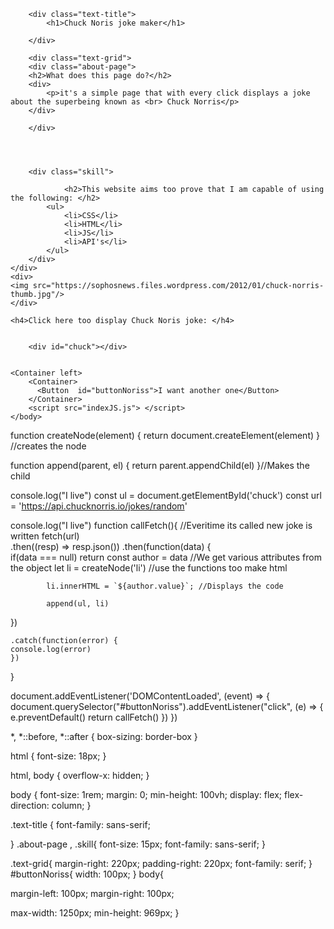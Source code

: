 <!DOCTYPE html>
<html>
    <head>
        <title></title>
        <meta charset="UTF-8" />
            <link rel="stylesheet" href="indexCSS.css">
    </head>
    <body>
        
        <div class="text-title">
            <h1>Chuck Noris joke maker</h1>
            
        </div>

        <div class="text-grid">
        <div class="about-page">
        <h2>What does this page do?</h2>
        <div>
            <p>it's a simple page that with every click displays a joke about the superbeing known as <br> Chuck Norris</p>
        </div>
            
        </div>
        
        
       
        
        <div class="skill">
            
                <h2>This website aims too prove that I am capable of using the following: </h2>
            <ul>
                <li>CSS</li>
                <li>HTML</li>
                <li>JS</li>
                <li>API's</li>
            </ul>
        </div>
    </div>
    <div>
    <img src="https://sophosnews.files.wordpress.com/2012/01/chuck-norris-thumb.jpg"/>
    </div>
        
    <h4>Click here too display Chuck Noris joke: </h4>

           
        <div id="chuck"></div>
 
            
    <Container left>
        <Container>
          <Button  id="buttonNoriss">I want another one</Button>
        </Container>
        <script src="indexJS.js"> </script>
    </body>
</html>











function createNode(element) {
    return document.createElement(element)
} //creates the node

function append(parent, el) {
  return parent.appendChild(el)
}//Makes the child

console.log("I live")
const ul = document.getElementById('chuck')
const url = 'https://api.chucknorris.io/jokes/random'



console.log("I live")
function callFetch(){               //Everitime its called new joke is written
    fetch(url)                      
        .then((resp) => resp.json()) 
        .then(function(data) {  
            if(data === null) return 
            const author = data     //We get various attributes from the object
            let li = createNode('li') //use the functions too make html
    
            li.innerHTML = `${author.value}`; //Displays the code 
   
            append(ul, li)
})

    .catch(function(error) {
    console.log(error)
    })
}


document.addEventListener('DOMContentLoaded', (event) => {
    document.querySelector("#buttonNoriss").addEventListener("click", (e) => {
        e.preventDefault()
        return callFetch()
       })
}) 











*,
*::before,
*::after {
  box-sizing: border-box
}

html {
  font-size: 18px;
}

html,
body {
 overflow-x: hidden;
}

body {
  font-size: 1rem;
  margin: 0;
  min-height: 100vh;
  display: flex;
  flex-direction: column;
}


.text-title {
    font-family: sans-serif;
    
}
.about-page ,
.skill{
  font-size: 15px;
  font-family: sans-serif;
}


.text-grid{
   margin-right: 220px;
   padding-right: 220px;
   font-family: serif;
  }
#buttonNoriss{
  width: 100px;
}
body{
  
  margin-left: 100px;
  margin-right: 100px;
  
  max-width: 1250px;
  min-height: 969px;
}

